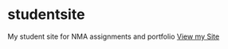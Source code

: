 # studentsite
My student site for NMA assignments and portfolio [View my Site](https://trezamora.github.io/studentsite/)
